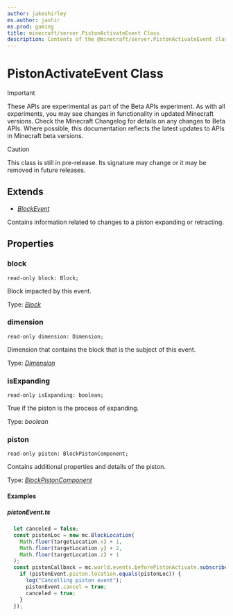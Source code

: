 ```yaml
---
author: jakeshirley
ms.author: jashir
ms.prod: gaming
title: minecraft/server.PistonActivateEvent Class
description: Contents of the @minecraft/server.PistonActivateEvent class.
---
```

# PistonActivateEvent Class
>[!IMPORTANT]
>These APIs are experimental as part of the Beta APIs experiment. As with all experiments, you may see changes in functionality in updated Minecraft versions. Check the Minecraft Changelog for details on any changes to Beta APIs. Where possible, this documentation reflects the latest updates to APIs in Minecraft beta versions.

> [!CAUTION]
> This class is still in pre-release.  Its signature may change or it may be removed in future releases.

## Extends
- [*BlockEvent*](BlockEvent.md)

Contains information related to changes to a piston expanding or retracting.

## Properties

### **block**
`read-only block: Block;`

Block impacted by this event.

Type: [*Block*](Block.md)

### **dimension**
`read-only dimension: Dimension;`

Dimension that contains the block that is the subject of this event.

Type: [*Dimension*](Dimension.md)

### **isExpanding**
`read-only isExpanding: boolean;`

True if the piston is the process of expanding.

Type: *boolean*

### **piston**
`read-only piston: BlockPistonComponent;`

Contains additional properties and details of the piston.

Type: [*BlockPistonComponent*](BlockPistonComponent.md)

#### **Examples**
##### *pistonEvent.ts*
```javascript
  let canceled = false;
  const pistonLoc = new mc.BlockLocation(
    Math.floor(targetLocation.x) + 1,
    Math.floor(targetLocation.y) + 2,
    Math.floor(targetLocation.z) + 1
  );
  const pistonCallback = mc.world.events.beforePistonActivate.subscribe((pistonEvent: mc.BeforePistonActivateEvent) => {
    if (pistonEvent.piston.location.equals(pistonLoc)) {
      log("Cancelling piston event");
      pistonEvent.cancel = true;
      canceled = true;
    }
  });
```
